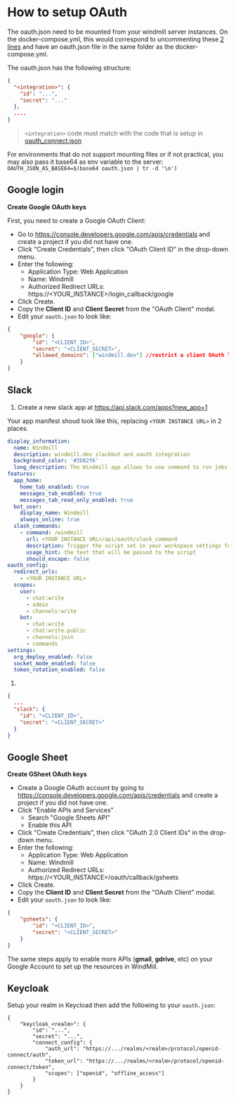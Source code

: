# How to setup OAuth

The oauth.json need to be mounted from your windmill server instances. On the docker-compose.yml, this would correspond to uncommenting these [2 lines](https://github.com/windmill-labs/windmill/blob/v1.103.0/docker-compose.yml#L38-L39) and have an oauth.json file in the same folder as the docker-compose.yml.

The oauth.json has the following structure:

```json
{
  "<integration>": {
    "id": "...",
    "secret": "..."
  },
  ....
}
```

> `<integration>` code must match with the code that is setup in [oauth_connect.json](https://github.com/windmill-labs/windmill/blob/main/backend/oauth_connect.json)

For environments that do not support mounting files or if not practical, you may also pass it base64 as env variable to the server: `OAUTH_JSON_AS_BASE64=$(base64 oauth.json | tr -d '\n')`

## Google login

**Create Google OAuth keys**

First, you need to create a Google OAuth Client:

- Go to https://console.developers.google.com/apis/credentials and create a project if you did not have one.
- Click "Create Credentials", then click "OAuth Client ID" in the drop-down menu.
- Enter the following:
  - Application Type: Web Application
  - Name: Windmill
  - Authorized Redirect URLs: https://<YOUR_INSTANCE>/login_callback/google
- Click Create.
- Copy the **Client ID** and **Client Secret** from the "OAuth Client" modal.
- Edit your `oauth.json` to look like:

```json
{
	"google": {
		"id": "<CLIENT_ID>",
		"secret": "<CLIENT_SECRET>",
		"allowed_domains": ["windmill.dev"] //restrict a client OAuth login to some domains
	}
}
```

## Slack

1. Create a new slack app at <https://api.slack.com/apps?new_app=1>

Your app manifest shoud look like this, replacing `<YOUR INSTANCE URL>` in 2 places.

```yaml
display_information:
  name: Windmill
  description: windmill.dev slackbot and oauth integration
  background_color: '#3b82f6'
  long_description: The Windmill app allows to use command to run jobs inside Windmill as well as receiving message as the Windmill app. The windmill app pairs a slack workspace with a windmill workspace. It must be installed from within the settings of a windmill workspace.
features:
  app_home:
    home_tab_enabled: true
    messages_tab_enabled: true
    messages_tab_read_only_enabled: true
  bot_user:
    display_name: Windmill
    always_online: true
  slash_commands:
    - command: /windmill
      url: <YOUR INSTANCE URL>/api/oauth/slack_command
      description: Trigger the script set in your workspace settings for slack
      usage_hint: the text that will be passed to the script
      should_escape: false
oauth_config:
  redirect_urls:
    - <YOUR INSTANCE URL>
  scopes:
    user:
      - chat:write
      - admin
      - channels:write
    bot:
      - chat:write
      - chat:write.public
      - channels:join
      - commands
settings:
  org_deploy_enabled: false
  socket_mode_enabled: false
  token_rotation_enabled: false
```

1.

```json
{
  ...
  "slack": {
    "id": "<CLIENT_ID>",
    "secret": "<CLIENT_SECRET>"
  }
}
```

## Google Sheet

**Create GSheet OAuth keys**

- Create a Google OAuth account by going to https://console.developers.google.com/apis/credentials and create a project if you did not have one.
- Click "Enable APIs and Services"
  - Search "Google Sheets API"
  - Enable this API
- Click "Create Credentials", then click "OAuth 2.0 Client IDs" in the drop-down menu.
- Enter the following:
  - Application Type: Web Application
  - Name: Windmill
  - Authorized Redirect URLs: https://<YOUR_INSTANCE>/oauth/callback/gsheets
- Click Create.
- Copy the **Client ID** and **Client Secret** from the "OAuth Client" modal.
- Edit your `oauth.json` to look like:

```json
{
	"gsheets": {
		"id": "<CLIENT_ID>",
		"secret": "<CLIENT_SECRET>"
	}
}
```

The same steps apply to enable more APIs (**gmail**, **gdrive**, etc) on your Google Account to set up the resources in WindMill.

## Keycloak

Setup your realm in Keycload then add the following to your `oauth.json`:

```
{
    "keycloak_<realm>": {
        "id": "...",
        "secret": "...",
        "connect_config": {
            "auth_url": "https://.../realms/<realm>/protocol/openid-connect/auth",
            "token_url": "https://.../realms/<realm>/protocol/openid-connect/token",
            "scopes": ["openid", "offline_access"]
        }
    }
}
```
